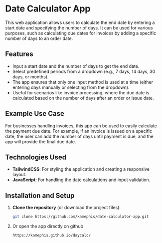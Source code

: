 # Date Calculator App

This web application allows users to calculate the end date by entering a start date and specifying the number of days. It can be used for various purposes, such as calculating due dates for invoices by adding a specific number of days to an order date.

## Features

- Input a start date and the number of days to get the end date.
- Select predefined periods from a dropdown (e.g., 7 days, 14 days, 30 days, or months).
- The app ensures that only one input method is used at a time (either entering days manually or selecting from the dropdown).
- Useful for scenarios like invoice processing, where the due date is calculated based on the number of days after an order or issue date.

## Example Use Case

For businesses handling invoices, this app can be used to easily calculate the payment due date. For example, if an invoice is issued on a specific date, the user can add the number of days until payment is due, and the app will provide the final due date.

## Technologies Used

- **TailwindCSS**: For styling the application and creating a responsive layout.
- **JavaScript**: For handling the date calculations and input validation.

## Installation and Setup

1. **Clone the repository** (or download the project files):
   ```bash
   git clone https://github.com/kamephis/date-calculator-app.git
   ```
2. Or open the app directly on github
   ```bash
   https://kamephis.github.io/daycalc/
